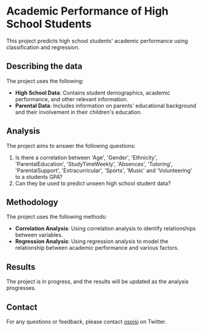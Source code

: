 # Academic Performance of High School Students
This project predicts high school students' academic performance using classification and regression.

## Describing the data
The project uses the following:
- **High School Data**: Contains student demographics, academic performance, and other relevant information.
- **Parental Data**: Includes information on parents' educational background and their involvement in their children's education.

## Analysis
The project aims to answer the following questions:
1. Is there a correlation between 'Age', 'Gender', 'Ethnicity', 'ParentalEducation', 'StudyTimeWeekly', 'Absences', 'Tutoring', 'ParentalSupport', 'Extracurricular', 'Sports', 'Music' and 'Volunteering' to a students GPA?
2. Can they be used to predict unseen high school student data?

## Methodology
The project uses the following methods:
- **Correlation Analysis**: Using correlation analysis to identify relationships between variables.
- **Regression Analysis**: Using regression analysis to model the relationship between academic performance and various factors.

## Results
The project is in progress, and the results will be updated as the analysis progresses.

## Contact
For any questions or feedback, please contact [osoisi](https://www.twitter.com/osoisi) on Twitter.
